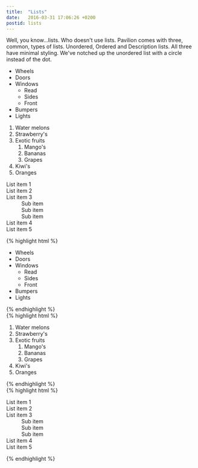 ```yaml
---
title:  "Lists"
date:   2016-03-31 17:06:26 +0200
postid: lists
---
```

Well, you know...lists. Who doesn't use lists. Pavilion comes with three, common, types of lists.
Unordered, Ordered and Description lists. All three have minimal styling. We've notched up the
unordered list with a circle instead of the dot.


<div class="row">
    <div class="col-pl-33">
        <ul>
            <li>Wheels</li>
            <li>Doors</li>
            <li>Windows
                <ul>
                    <li>Read</li>
                    <li>Sides</li>
                    <li>Front</li>
                </ul>
            </li>
            <li>Bumpers</li>
            <li>Lights</li>
        </ul>
    </div>
    <div class="col-pl-33">
        <ol>
            <li>Water melons</li>
            <li>Strawberry's</li>
            <li>Exotic fruits
                <ol>
                    <li>Mango's</li>
                    <li>Bananas</li>
                    <li>Grapes</li>
                </ol>
            </li>
            <li>Kiwi's</li>
            <li>Oranges</li>
        </ol>
    </div>
    <div class="col-pl-33">
        <dl>
          	<dt>List item 1</dt>
          	<dt>List item 2</dt>
          	<dt>List item 3</dt>
            	<dd>Sub item</dd>
            	<dd>Sub item</dd>
            	<dd>Sub item</dd>
          	<dt>List item 4</dt>
          	<dt>List item 5</dt>
        </dl>
    </div>
</div>
<div class="row">
	<div class="col-pl-33">
{% highlight html %}
<!-- Unordered list -->
<ul>
    <li>Wheels</li>
    <li>Doors</li>
    <li>Windows
        <ul>
            <li>Read</li>
            <li>Sides</li>
            <li>Front</li>
        </ul>
    </li>
    <li>Bumpers</li>
    <li>Lights</li>
</ul>
{% endhighlight %}
	</div>
        <div class="col-pl-33">
{% highlight html %}
<!-- Ordered list -->
<ol>
    <li>Water melons</li>
    <li>Strawberry's</li>
    <li>Exotic fruits
        <ol>
            <li>Mango's</li>
            <li>Bananas</li>
            <li>Grapes</li>
        </ol>
    </li>
    <li>Kiwi's</li>
    <li>Oranges</li>
</ol>
{% endhighlight %}
    </div>
    <div class="col-pl-33">
{% highlight html %}
<!-- Description list -->
<dl>
    <dt>List item 1</dt>
    <dt>List item 2</dt>
    <dt>List item 3</dt>
        <dd>Sub item</dd>
        <dd>Sub item</dd>
        <dd>Sub item</dd>
    <dt>List item 4</dt>
    <dt>List item 5</dt>
</dl>
{% endhighlight %}
    </div>
</div>
